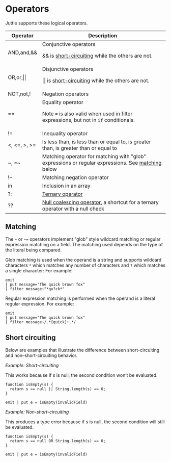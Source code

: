 Operators
=========

Juttle supports these logical operators.

Operator   | Description
---------- | -----------
AND,and,&& |  Conjunctive operators <p>&& is [short-circuiting](https://en.wikipedia.org/wiki/Short-circuit_evaluation) while the others are not.</p>
OR,or,\|\| |  Disjunctive operators <p>\|\| is [short-circuiting](https://en.wikipedia.org/wiki/Short-circuit_evaluation) while the others are not.</p>
NOT,not,!  |  Negation operators
==         | Equality operator <p>Note `=` is also valid when used in filter expressions, but not in `if` conditionals.</p>
!=         | Inequality operator
<, <=, >, >= | Is less than, is less than or equal to, is greater than, is greater than or equal to
\~, =\~    | Matching operator for matching with "glob" expressions or regular expressions. See [matching](#Matching) below
!~         | Matching negation operator
in         | Inclusion in an array
?:         | [Ternary operator](https://en.wikipedia.org/wiki/Ternary_operation)
??         |  [Null coalescing operator](https://en.wikipedia.org/wiki/Null_coalescing_operator), a shortcut for a ternary operator with a null check


Matching
--------

The `~` or `~=` operators implement "glob" style wildcard matching or regular expression matching on a field. The matching used depends on the type of the literal being compared.

Glob matching is used when the operand is a string and supports wildcard characters `*` which matches any number of characters and `?` which matches a single character: For example:

```juttle
emit
| put message="The quick brown fox"
| filter message~"*qu?ck*"
```

Regular expression matching is performed when the operand is a literal regular expression. For example:

```juttle
emit
| put message="The quick brown fox"
| filter message~/.*[quick]+.*/
```

Short circuiting
----------------

Below are examples that illustrate the difference between
short-circuiting and non–short-circuiting behavior.

_Example: Short-circuiting_

This works because if s is null, the second condition won’t be evaluated.

```juttle
function isEmpty(s) {
  return s == null || String.length(s) == 0;
}

emit | put e = isEmpty(invalidField)
```

_Example: Non-short-circuiting_

This produces a type error because if s is null, the second condition will still be evaluated.

```juttle
function isEmpty(s) {
  return s == null OR String.length(s) == 0;
}

emit | put e = isEmpty(invalidField)
```
